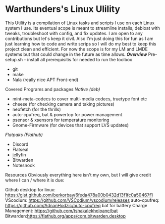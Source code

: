 # Warthunders's Linux Ulility
This Utility is a compilation of Linux tasks and scripts I use on each Linux system I use. Its eventual scope is meant to streamline installs, debloat with tweaks, troubleshoot with config, and fix updates. I am open to any contributions but let's keep it civil. Also I'm just doing this for fun as I am just learning how to code and write scrips so I will do my best to keep this project clean and efficient. For now the scope is for my LM and LMDE systems but that could change in the future as time allows.
*****************Overview*****************
Pre-setup.sh - install all prerequisitis for needed to run the toolbox
- git 
- make 
- Nala (really nice APT Front-end)

Covered Programs and packages
*Native (deb)*
- mint-meta-codecs to cover multi-media codecs, truetype font etc
- cheese (for checking camera and taking pictures)
- neofetch (for the thrills)
- auto-cpufreq, bat & powertop for power management
- psensor & xsensors for temperature monitoring
- Gnome-Firmware (for devices that support LVS updates)

*Flatpaks (Flathub)*
 - Discord
 - Flatseal
 - jellyfin
 - Bitwarden
 - Notesnook

Resources
Obviously everything here isn't my own, but I will give credit where I can / where it is due:

Github desktop for linux: https://gist.github.com/berkorbay/6feda478a00b0432d13f1fc0a50467f1
VScodium: https://github.com/VSCodium/vscodium/releases 
auto-cpufreq: https://github.com/AdnanHodzic/auto-cpufreq
bat for battery Charge Management: https://github.com/tshakalekholoane/bat
Bitwarden:https://flathub.org/apps/com.bitwarden.desktop






